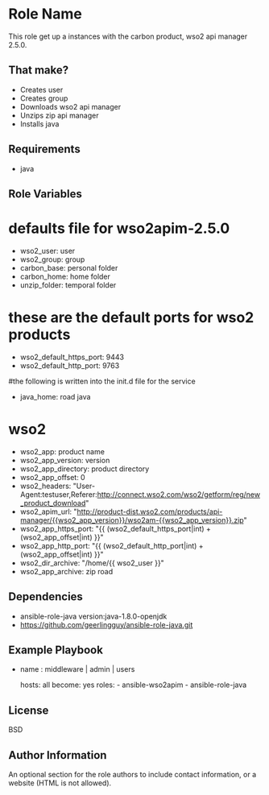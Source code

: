 Role Name
=========

This role get up a instances with the carbon product, wso2 api manager 2.5.0.

That make?
------------

- Creates user
- Creates group
- Downloads wso2 api manager
- Unzips zip api manager
- Installs java

Requirements
------------
- java

Role Variables
--------------

# defaults file for wso2apim-2.5.0

- wso2_user: user
- wso2_group: group
- carbon_base: personal folder
- carbon_home: home folder
- unzip_folder: temporal folder

# these are the default ports for wso2 products

- wso2_default_https_port: 9443
- wso2_default_http_port: 9763

#the following is written into the init.d file for the service

- java_home: road java

# wso2

- wso2_app: product name
- wso2_app_version: version
- wso2_app_directory: product directory 
- wso2_app_offset: 0
- wso2_headers: "User-Agent:testuser,Referer:http://connect.wso2.com/wso2/getform/reg/new_product_download"
- wso2_apim_url: "http://product-dist.wso2.com/products/api-manager/{{wso2_app_version}}/wso2am-{{wso2_app_version}}.zip"
- wso2_app_https_port: "{{ (wso2_default_https_port|int) + (wso2_app_offset|int) }}"
- wso2_app_http_port: "{{ (wso2_default_http_port|int) + (wso2_app_offset|int) }}"
- wso2_dir_archive: "/home/{{ wso2_user }}"
- wso2_app_archive: zip road

Dependencies
------------

- ansible-role-java version:java-1.8.0-openjdk
- https://github.com/geerlingguy/ansible-role-java.git

Example Playbook
----------------

- name : middleware | admin | users

  hosts: all
  become: yes
  roles:
          - ansible-wso2apim
          - ansible-role-java

License
-------

BSD

Author Information
------------------

An optional section for the role authors to include contact information, or a website (HTML is not allowed).

